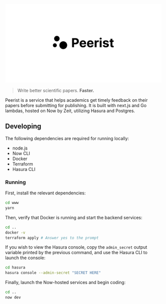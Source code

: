 ![Peerist](./images/social.png)

> Write better scientific papers. **Faster.**

Peerist is a service that helps academics get timely feedback on their papers before submitting for publishing. It is built with next.js and Go lambdas, hosted on Now by Zeit, utilizing Hasura and Postgres.

## Developing

The following dependencies are required for running locally:

- node.js
- Now CLI
- Docker
- Terraform
- Hasura CLI

### Running

First, install the relevant dependencies:

```sh
cd www
yarn
```

Then, verify that Docker is running and start the backend services:

```sh
cd ..
docker -v
terraform apply # Answer yes to the prompt
```

If you wish to view the Hasura console, copy the `admin_secret` output variable printed by the previous command, and use the Hasura CLI to launch the console:

```sh
cd hasura
hasura console --admin-secret "SECRET HERE"
```

Finally, launch the Now-hosted services and begin coding:

```sh
cd ..
now dev
```
